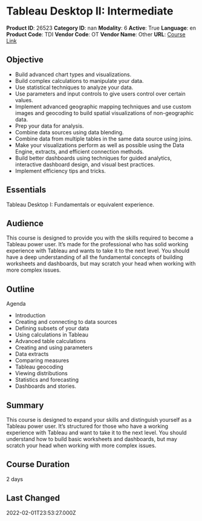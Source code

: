 # Tableau Desktop II: Intermediate

**Product ID**: 26523
**Category ID**: nan
**Modality**: 6
**Active**: True
**Language**: en
**Product Code**: TDI
**Vendor Code**: OT
**Vendor Name**: Other
**URL**: [Course Link](https://www.fastlaneus.com/course/ot-tdi)

## Objective
- Build advanced chart types and visualizations.
- Build complex calculations to manipulate your data.
- Use statistical techniques to analyze your data.
- Use parameters and input controls to give users control over certain values.
- Implement advanced geographic mapping techniques and use custom images and geocoding to build spatial visualizations of non-geographic data.
- Prep your data for analysis.
- Combine data sources using data blending.
- Combine data from multiple tables in the same data source using joins.
- Make your visualizations perform as well as possible using the Data Engine, extracts, and efficient connection methods.
- Build better dashboards using techniques for guided analytics, interactive dashboard design, and visual best practices.
- Implement efficiency tips and tricks.

## Essentials
Tableau Desktop I: Fundamentals or equivalent experience.

## Audience
This course is designed to provide you with the skills required to become a Tableau power user. It’s made for the professional who has solid working experience with Tableau and wants to take it to the next level. You should have a deep understanding of all the fundamental concepts of building worksheets and dashboards, but may scratch your head when working with more complex issues.

## Outline
Agenda


- Introduction
- Creating and connecting to data sources
- Defining subsets of your data
- Using calculations in Tableau
- Advanced table calculations
- Creating and using parameters
- Data extracts
- Comparing measures
- Tableau geocoding
- Viewing distributions
- Statistics and forecasting
- Dashboards and stories.

## Summary
This course is designed to expand your skills and distinguish yourself as a Tableau power user. It’s structured for those who have a working experience with Tableau and want to take it to the next level. You should understand how to build basic worksheets and dashboards, but may scratch your head when working with more complex issues.

## Course Duration
2 days

## Last Changed
2022-02-01T23:53:27.000Z
